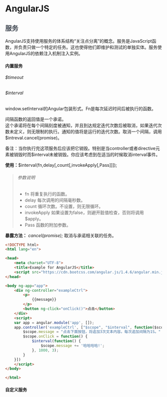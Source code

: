 # AngularJS

## <font id="service" style="color:#434A54">服务</font>
AngularJS支持使用服务的体系结构“关注点分离”的概念。服务是JavaScript函数，并负责只做一个特定的任务。这也使得他们即维护和测试的单独实体。服务使用AngularJS的依赖注入机制注入实例。
#### 内置服务
###### $timeout

###### $interval
window.setInterval的Angular包装形式。Fn是每次延迟时间后被执行的函数。  

间隔函数的返回值是一个承诺。  
这个承诺将在每个间隔刻度被通知，并且到达规定迭代次数后被取消，如果迭代次数未定义，则无限制的执行。通知的值将是运行的迭代次数。取消一个间隔，调用$intreval.cancel(promise)。  

备注：当你执行完这项服务后应该把它销毁。特别是当controller或者directive元素被销毁时而$interval未被销毁。你应该考虑到在适当的时候取消interval事件。

**使用：**$interval(fn,delay[,count[,invokeApply[,Pass]]]);
> ###### 参数说明
> * fn 将重复执行的函数。
> * delay 每次调用的间隔毫秒数。
> * count 循环次数。不设置，则无限循环。
> * invokeApply 如果设置为false，则避开脏值检查，否则将调用$apply。
> * Pass 函数的附加参数。

**暴露方法：**
*cancel(promise);*
取消与承诺相关联的任务。

``` html
<!DOCTYPE html>
<html lang="en">

<head>
    <meta charset="UTF-8">
    <title>Example for AngularJS</title>
    <script src="https://cdn.bootcss.com/angular.js/1.4.6/angular.min.js"></script>
</head>

<body ng-app="app">
    <div ng-controller="exampleCtrl">
        <p>
            {{message}}
        </p>
        <button ng-click="onClick()">点击</button>
    </div>
    <script>
    var app = angular.module('app', []);
    app.controller('exampleCtrl', ["$scope", "$interval", function($scope, $interval) {
        $scope.message = "点击下面按钮，将追加3次文本内容。每次追加间隔为1S。"
        $scope.onClick = function() {
            $interval(function() {
                $scope.message += '哈哈哈哈!';
            }, 1000, 3);
        }
    }])
    </script>
</body>

</html>
```

#### 自定义服务
